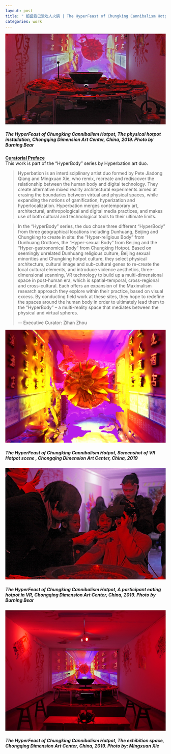 ```yaml
---
layout: post
title: " 超盛筵巴渝吃人火鍋 | The HyperFeast of Chungking Cannibalism Hotpot"
categories: work
---
```

![alt text](/assets/hyperfeast-ck-hotpot/1.jpg "The HyperFeast of Chungking Cannibalism Hotpot, The physical hotpot installation, Chongqing Dimension Art Center, China, 2019. Photo by Burning Bear")  
##### _The HyperFeast of Chungking Cannibalism Hotpot, The physical hotpot installation, Chongqing Dimension Art Center, China, 2019. Photo by Burning Bear_ 

[**Curatorial Preface**](http://chongqingdac.org/article/page?id=276)  
This work is part of the “HyperBody” series by Hyperbation art duo.

>Hyperbation is an interdisciplinary artist duo formed by Pete Jiadong Qiang and Mingxuan Xie, who remix, recreate and rediscover the relationship between the human body and digital technology. They create alternative mixed reality architectural experiments aimed at erasing the boundaries between virtual and physical spaces, while expanding the notions of gamification, hyperization and hyperlocalization. Hyperbation merges contemporary art, architectural, anthropological and digital media practices, and makes use of both cultural and technological tools to their ultimate limits.

>In the “HyperBody” series, the duo chose three different “HyperBody” from three geographical locations including Dunhuang, Beijing and Chungking to create in site: the “Hyper-religious Body” from Dunhuang Grottoes, the “Hyper-sexual Body” from Beijing and the “Hyper-gastronomical Body” from Chungking Hotpot. Based on seemingly unrelated Dunhuang religious culture, Beijing sexual minorities and Chungking hotpot culture, they select physical architecture, cultural image and sub-cultural genes to re-create the local cultural elements, and introduce violence aesthetics, three-dimensional scanning, VR technology to build up a multi-dimensional space in post-human era, which is spatial-temporal, cross-regional and cross-cultural. Each offers an expansion of the Maximalism research approach they explore within their practice, based on visual excess. By conducting field work at these sites, they hope to redefine the spaces around the human body in order to ultimately lead them to the “HyperBody” – a multi-reality space that mediates between the physical and virtual spheres. 
>
>-- Executive Curator: Zihan Zhou

![alt text](/assets/hyperfeast-ck-hotpot/2.jpg "The HyperFeast of Chungking Cannibalism Hotpot, Screenshot of VR Hotpot scene , Chongqing Dimension Art Center, China, 2019")
##### _The HyperFeast of Chungking Cannibalism Hotpot, Screenshot of VR Hotpot scene , Chongqing Dimension Art Center, China, 2019_

![alt text](/assets/hyperfeast-ck-hotpot/3.jpg "The HyperFeast of Chungking Cannibalism Hotpot, A participant eating hotpot in VR, Chongqing Dimension Art Center, China, 2019. Photo by Burning Bear")
##### _The HyperFeast of Chungking Cannibalism Hotpot, A participant eating hotpot in VR, Chongqing Dimension Art Center, China, 2019. Photo by Burning Bear_

![alt text](/assets/hyperfeast-ck-hotpot/4.jpg "The HyperFeast of Chungking Cannibalism Hotpot, The exhibition space, Chongqing Dimension Art Center, China, 2019. Photo by: Mingxuan Xie")
##### _The HyperFeast of Chungking Cannibalism Hotpot, The exhibition space, Chongqing Dimension Art Center, China, 2019. Photo by: Mingxuan Xie_
